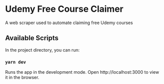 ﻿# Udemy Free Course Claimer
A web scraper used to automate claiming free Udemy courses

## Available Scripts

In the project directory, you can run:

### `yarn dev`
Runs the app in the development mode.
Open http://localhost:3000 to view it in the browser.
